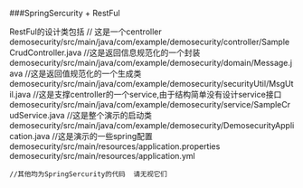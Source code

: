 ###SpringSercurity + RestFul


RestFul的设计类包括 
    // 这是一个centroller
    demosecurity/src/main/java/com/example/demosecurity/controller/SampleCrudController.java
    //这是返回信息规范化的一个封装
    demosecurity/src/main/java/com/example/demosecurity/domain/Message.java
    //这是返回值规范化的一个生成类
    demosecurity/src/main/java/com/example/demosecurity/securityUtil/MsgUtil.java
    //这是支撑centroller的一个service,由于结构简单没有设计service接口
    demosecurity/src/main/java/com/example/demosecurity/service/SampleCrudService.java
    //这是整个演示的启动类
    demosecurity/src/main/java/com/example/demosecurity/DemosecurityApplication.java
    //这是演示的一些spring配置
    demosecurity/src/main/resources/application.properties
    demosecurity/src/main/resources/application.yml
    
    //其他均为SpringSercurity的代码  请无视它们